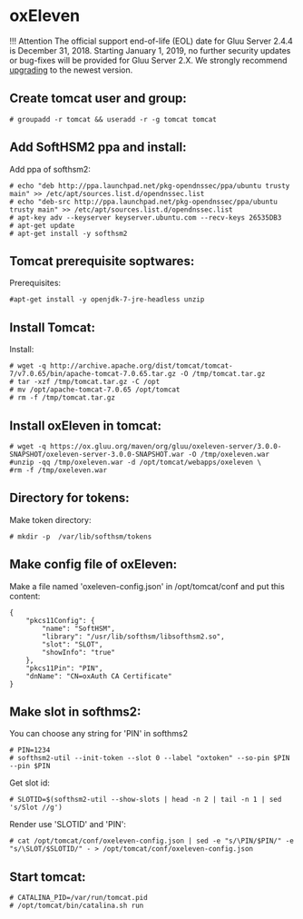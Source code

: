 # oxEleven

!!! Attention
    The official support end-of-life (EOL) date for Gluu Server 2.4.4 is December 31, 2018. Starting January 1, 2019, no further security updates or bug-fixes will be provided for Gluu Server 2.X. We strongly recommend [upgrading](https://gluu.org/docs/ce/upgrade/) to the newest version.

## Create tomcat user and group:
```
# groupadd -r tomcat && useradd -r -g tomcat tomcat
```
## Add SoftHSM2 ppa and install:
Add ppa of softhsm2:
```
# echo "deb http://ppa.launchpad.net/pkg-opendnssec/ppa/ubuntu trusty main" >> /etc/apt/sources.list.d/opendnssec.list
# echo "deb-src http://ppa.launchpad.net/pkg-opendnssec/ppa/ubuntu trusty main" >> /etc/apt/sources.list.d/opendnssec.list
# apt-key adv --keyserver keyserver.ubuntu.com --recv-keys 26535DB3
# apt-get update
# apt-get install -y softhsm2
```
## Tomcat prerequisite soptwares:
Prerequisites:
```
#apt-get install -y openjdk-7-jre-headless unzip
```

## Install Tomcat:
Install:
```
# wget -q http://archive.apache.org/dist/tomcat/tomcat-7/v7.0.65/bin/apache-tomcat-7.0.65.tar.gz -O /tmp/tomcat.tar.gz
# tar -xzf /tmp/tomcat.tar.gz -C /opt
# mv /opt/apache-tomcat-7.0.65 /opt/tomcat
# rm -f /tmp/tomcat.tar.gz
```

## Install oxEleven in tomcat:
```
# wget -q https://ox.gluu.org/maven/org/gluu/oxeleven-server/3.0.0-SNAPSHOT/oxeleven-server-3.0.0-SNAPSHOT.war -O /tmp/oxeleven.war
#unzip -qq /tmp/oxeleven.war -d /opt/tomcat/webapps/oxeleven \
#rm -f /tmp/oxeleven.war
```

## Directory for tokens:
Make token directory:
```
# mkdir -p  /var/lib/softhsm/tokens
```

## Make config file of oxEleven:
Make a file named 'oxeleven-config.json' in /opt/tomcat/conf and put this content:
```
{
    "pkcs11Config": {
        "name": "SoftHSM",
        "library": "/usr/lib/softhsm/libsofthsm2.so",
        "slot": "SLOT",
        "showInfo": "true"
    },
    "pkcs11Pin": "PIN",
    "dnName": "CN=oxAuth CA Certificate"
}
```
## Make slot in softhms2:
You can choose any string for 'PIN' in softhms2
```
# PIN=1234
# softhsm2-util --init-token --slot 0 --label "oxtoken" --so-pin $PIN --pin $PIN
```

Get slot id:
```
# SLOTID=$(softhsm2-util --show-slots | head -n 2 | tail -n 1 | sed 's/Slot //g')
```

Render use 'SLOTID' and 'PIN':
```
# cat /opt/tomcat/conf/oxeleven-config.json | sed -e "s/\PIN/$PIN/" -e "s/\SLOT/$SLOTID/" - > /opt/tomcat/conf/oxeleven-config.json
```

## Start tomcat:
```
# CATALINA_PID=/var/run/tomcat.pid
# /opt/tomcat/bin/catalina.sh run
```

